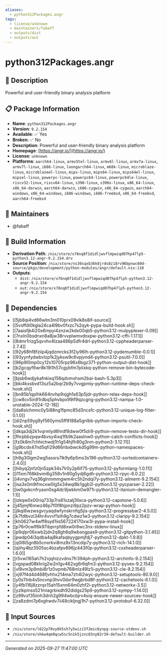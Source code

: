 ```yaml
---
aliases:
  - python312Packages.angr
tags:
  - license/unknown
  - maintainers/fabaff
  - outputs/dist
  - outputs/out
---
```


# python312Packages.angr

## 📝 Description

Powerful and user-friendly binary analysis platform

## 📋 Package Information

- **Name**: `python312Packages.angr`
- **Version**: `9.2.154`
- **Available**: ✅ Yes
- **Broken**: ✅ No
- **Description**: Powerful and user-friendly binary analysis platform
- **Homepage**: [https://angr.io/](https://angr.io/)
- **License**: `unknown`
- **Platforms**: `aarch64-linux`, `armv5tel-linux`, `armv6l-linux`, `armv7a-linux`, `armv7l-linux`, `i686-linux`, `loongarch64-linux`, `m68k-linux`, `microblaze-linux`, `microblazeel-linux`, `mips-linux`, `mips64-linux`, `mips64el-linux`, `mipsel-linux`, `powerpc-linux`, `powerpc64-linux`, `powerpc64le-linux`, `riscv32-linux`, `riscv64-linux`, `s390-linux`, `s390x-linux`, `x86_64-linux`, `x86_64-darwin`, `aarch64-darwin`, `i686-cygwin`, `x86_64-cygwin`, `aarch64-windows`, `x86_64-windows`, `i686-windows`, `i686-freebsd`, `x86_64-freebsd`, `aarch64-freebsd`
## 👥 Maintainers

- @fabaff


## 🔧 Build Information

- **Derivation Path**: `/nix/store/x76nq8f1didljwvflmpwiqd07hp47lp5-python3.12-angr-9.2.154.drv`
- **Source Position**: `/nix/store/ns30sqxb36k8jrds8z18rv96bpnwc60d-source/pkgs/development/python-modules/angr/default.nix:110`
- **Outputs**:
  - `dist`:  `/nix/store/x76nq8f1didljwvflmpwiqd07hp47lp5-python3.12-angr-9.2.154`
  - `out`:  `/nix/store/x76nq8f1didljwvflmpwiqd07hp47lp5-python3.12-angr-9.2.154`

## 🔗 Dependencies

- [[5jb8qi4vd66wlm3m010prx09vlk8s8if-source]]
- [[5vsffdi0kgla24ca4l9bv0fxzc7s2qyk-pypa-build-hook.sh]]
- [[7aaisfjk4i20x6mpyi4znzw2kdx00qb5-python3.12-mulpyplexer-0.09]]
- [[7nxln0bsdnxn8a8jw38rvvplwmvdnxpw-python3.12-cffi-1.17.1]]
- [[8dmr1rizg5qvvhv4lzaa486p5dfr4drl-python3.12-cppheaderparser-2.7.4]]
- [[92y68hf8fziip4jqdzmrcks3f2iy96lh-python3.12-pydemumble-0.0.1]]
- [[93yynfydwbvlzp1k2jyksw9c6vpjvnd4-python3.12-psutil-7.0.0]]
- [[96p9l0mp0cy12s10705rpz96x6bgz371-python-output-dist-hook]]
- [[b2gcqyf6wr8k19l1h57cgybfm7plixkq-python-remove-bin-bytecode-hook]]
- [[bjsb6wdjykafnkixq156qdvmxhsm2bai-bash-5.3p3]]
- [[bki4kxsbvd13sz5a2bqr2b9y7vvgpmiy-python-runtime-deps-check-hook.sh]]
- [[bn85b1qplhk664nvhp9xjgh1s63p5jdr-python-relax-deps-hook]]
- [[cw8cv5in91rdbq5phvbpx99if9qzcgng-python3.12-nampa-1.0-unstable-2024-12-18]]
- [[da8slchmnc0y5i88ng1fpmc85d3ncsfc-python3.12-unique-log-filter-0.1.0]]
- [[di2np59yg9yf560yms5ff9188a5gnlbb-python-imports-check-hook.sh]]
- [[dkqa3dj2k1vqrmlyd6hrdf8dww0f5dr9-python-remove-tests-dir-hook]]
- [[fhrpbbzpqw4bvsy4ixq1fb9k2aaslnw0-python-catch-conflicts-hook]]
- [[fz0k8m7chhichwdj1h1g54hjfh80g3nm-python3-3.12.11]]
- [[g9bcdx47nd5qfi29d66nbxbwckd5g99m-python-namespaces-hook.sh]]
- [[h9g30lgm2wg5assrs7lk9y6p5ms3s196-python3.12-sortedcontainers-2.4.0]]
- [[hibyq2jnfz0jn5zpk34s7lr0y2p6if75-python3.12-pyformlang-1.0.11]]
- [[i11xm768kbvmi6g358v1n90g5ydj6gdh-python3.12-rpyc-6.0.2]]
- [[i4vngv7vq36glnmmmgwm4rc5h2ndqi7y-python3.12-ailment-9.2.154]]
- [[isa3s0m9ifmcxw0lg5x34wql8k1ggb2l-python3.12-pycparser-2.22]]
- [[iw0gxkcnfryasn0sg4dc9jwkkm0w971i-python3.12-itanium-demangler-1.1]]
- [[izkqw0x00riq733p7rs81xzalj3llxca-python3.12-capstone-5.0.6]]
- [[j45jmjf6mwz46p7f0f8hjpnzi9pz2pzv-wrap-python-hook]]
- [[jlkqi8wzwsgvcyaqdwfynskrnfqj5jis-python3.12-progressbar2-4.5.0]]
- [[k7fdlbvzi34hr4vvvf1slh9g7cdwz1w3-python3.12-claripy-9.2.154]]
- [[kh0627w4wff8syd1iis567224170xw3l-pypa-install-hook]]
- [[p76r0cwlf6k97ibprrpfd8xw0r8wc3nx-stdenv-linux]]
- [[p9qlpr06xwb2jdn2q8gh6q9wbsngpas9-python3.12-gitpython-3.1.45]]
- [[pwdp04i3qdba4aj8kafaqbyygpmjfdj7-python3.12-dpkt-1.9.8]]
- [[q0l8i5gn8b5cnxrkvi8mz8x13ncdip7y-python3.12-rich-14.1.0]]
- [[qiihy4bz3505sc4bzafpv896jz443f0p-python3.12-cxxheaderparser-1.6.0]]
- [[r5vwi165ah7h2vjqhizzvdnx7fr394ph-python3.12-archinfo-9.2.154]]
- [[vgspad08khrig2w2n1gv462xg6r6qfm3-python3.12-pyvex-9.2.154]]
- [[vl9vm3p9mbi8r1z0vpmb768mlz49lz1i-python3.12-cle-9.2.154]]
- [[xj97f4d4d468fjvhhx214ma7zh4l2wyc-python3.12-setuptools-80.9.0]]
- [[y0s11nb4s5ncvnp3hvv0dxr9wgbrbd8f-python3.12-cachetools-6.1.0]]
- [[y4fb116j8zzrqx15ah15xnn64m0zhf2i-python3.12-networkx-3.5]]
- [[yzlkpmss521miagrbisdh92didgs25p9-python3.12-sympy-1.14.0]]
- [[z99vzf35iinh3dnh2g994wbcbjrv4siq-ensure-newer-sources-hook]]
- [[za8zdmi7p6xghwdv7ii48cikljngj1h7-python3.12-protobuf-6.32.0]]

## 📁 Input Sources

- `/nix/store/l622p70vy8k5sh7y5wizi5f2mic6ynpg-source-stdenv.sh`
- `/nix/store/shkw4qm9qcw5sc5n1k5jznc83ny02r39-default-builder.sh`

---
*Generated on 2025-09-27 11:47:00 UTC*
